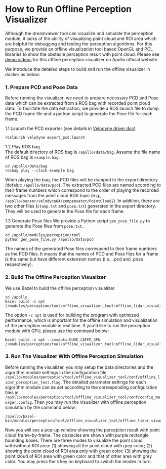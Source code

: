 # How to Run Offline Perception Visualizer

Although the dreamviewer tool can visualize and simulate the perception module, it lacks of the ability of visualizing point cloud and ROI area which are helpful for debugging and testing the perception algorithms. For this purpose, we provide an offline visualization tool based OpenGL and PCL libraries to show the obstacle perception result with point cloud. Please see [demo videos](http://apollo.auto/platform/perception.html) for this offline perception visualizer on Apollo official website.

We introduce the detailed steps to build and run the offline visualizer in docker as below:
### 1. Prepare PCD and Pose Data
Before running the visualizer, we need to prepare necessary PCD and Pose data which can be extracted from a ROS bag with recorded point cloud data. To facilitate the data extraction, we provide a ROS launch file to dump the PCD frame file and a python script to generate the Pose file for each frame.

1.1 Launch the PCD exporter (see details in [Velodyne driver doc](https://github.com/ApolloAuto/apollo/tree/master/modules/drivers/velodyne))
```
roslaunch velodyne export_pcd.launch
```

1.2 Play ROS bag   
The default directory of ROS bag is `/apollo/data/bag`. Assume the file name of ROS bag is `example.bag`.
```
cd /apollo/data/bag
rosbag play --clock example.bag
```
When playing the bag, the PCD files will be dumped to the export directory (defalut: `/apollo/data/pcd`). The extracted PCD files are named according to their frame numbers which correspond to the order of playing the recorded messages from the point cloud ROS topic (e.g., `/apollo/sensor/velodyne64/compensator/PointCloud2`). In addition, there are two other files (`stamp.txt` and `pose.txt`) generated in the export directory. They will be used to generate the Pose file for each frame.

1.3 Generate Pose files
We provide a Python script `gen_pose_file.py` to generate the Pose files from `pose.txt`.
```
cd /apollo/modules/perception/tool
python gen_pose_file.py /apollo/data/pcd
```
The names of the generated Pose files correspond to their frame numbers as the PCD files. It means that the names of PCD and Pose files for a frame is the same but have different extension names (i.e., .pcd and .pose respectively).  

### 2. Build The Offline Perception Visualizer
We use Bazel to build the offline perception visualizer.
```
cd /apollo
bazel build -c opt //modules/perception/tool/offline_visualizer_tool:offline_lidar_visualizer_tool
```
The option `-c opt` is used for building the program with optimized performance, which is important for the offline simulation and visualization of the perception module in real time.
If you'd like to run the perception module with GPU, please use the command below:
```
bazel build -c opt --cxxopt=-DUSE_CAFFE_GPU //modules/perception/tool/offline_visualizer_tool:offline_lidar_visualizer_tool
```

### 3. Run The Visualizer With Offline Perception Simulation
Before running the visualizer, you may setup the data directories and the algorithm module settings in the configuration file `/apollo/modules/perception/tool/offline_visualizer_tool/conf/offline_lidar_perception_test.flag`. The detailed parameter settings for each algorithm module can be set according to the corresponding configuration files in `/apollo/modules/perception/tool/offline_visualizer_tool/conf/config_manager.config`. Then you may run the visualizer with offline perception simulation by the command below:
```  
/apollo/bazel-bin/modules/perception/tool/offline_visualizer_tool/offline_lidar_visualizer_tool
```
Now you will see a pop-up window showing the perception result with point cloud frame-by-frame. The obstacles are shown with purple rectangle bounding boxes. There are three modes to visualize the point cloud with/without ROI area: (1) showing all the point cloud with grey color; (2) showing the point cloud of ROI area only with green color; (3) showing the point cloud of ROI area with green color and that of other area with grey color. You may press the `S` key on keyboard to switch the modes in turn.
